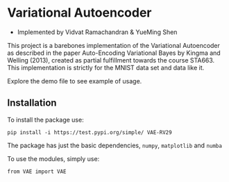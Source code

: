 # Variational Autoencoder
- Implemented by Vidvat Ramachandran & YueMing Shen

This project is a barebones implementation of the Variational Autoencoder as described in the paper Auto-Encoding Variational Bayes by Kingma and Welling (2013), created as partial fulfillment towards the course STA663. This implementation is strictly for the MNIST data set and data like it. 

Explore the demo file to see example of usage.

## Installation

To install the package use:

`pip install -i https://test.pypi.org/simple/ VAE-RV29`

The package has just the basic dependencies, `numpy`, `matplotlib` and `numba`

To use the modules, simply use:

`from VAE import VAE`
